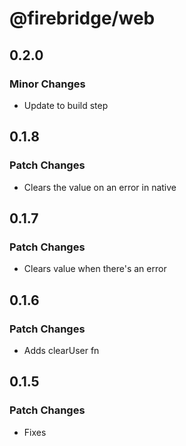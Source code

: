 # @firebridge/web

## 0.2.0

### Minor Changes

- Update to build step

## 0.1.8

### Patch Changes

- Clears the value on an error in native

## 0.1.7

### Patch Changes

- Clears value when there's an error

## 0.1.6

### Patch Changes

- Adds clearUser fn

## 0.1.5

### Patch Changes

- Fixes
